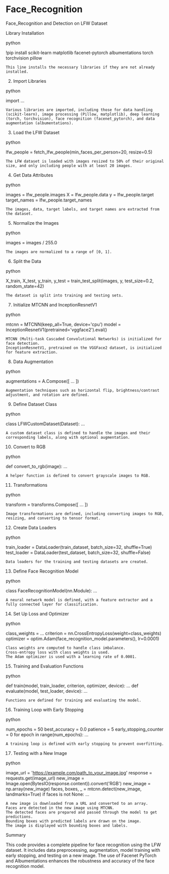 # Face_Recognition
Face_Recognition and Detection on LFW Dataset

 Library Installation

python

!pip install scikit-learn matplotlib facenet-pytorch albumentations torch torchvision pillow

    This line installs the necessary libraries if they are not already installed.

2. Import Libraries

python

import ...

    Various libraries are imported, including those for data handling (scikit-learn), image processing (Pillow, matplotlib), deep learning (torch, torchvision), face recognition (facenet_pytorch), and data augmentation (albumentations).

3. Load the LFW Dataset

python

lfw_people = fetch_lfw_people(min_faces_per_person=20, resize=0.5)

    The LFW dataset is loaded with images resized to 50% of their original size, and only including people with at least 20 images.

4. Get Data Attributes

python

images = lfw_people.images
X = lfw_people.data
y = lfw_people.target
target_names = lfw_people.target_names

    The images, data, target labels, and target names are extracted from the dataset.

5. Normalize the Images

python

images = images / 255.0

    The images are normalized to a range of [0, 1].

6. Split the Data

python

X_train, X_test, y_train, y_test = train_test_split(images, y, test_size=0.2, random_state=42)

    The dataset is split into training and testing sets.

7. Initialize MTCNN and InceptionResnetV1

python

mtcnn = MTCNN(keep_all=True, device='cpu')
model = InceptionResnetV1(pretrained='vggface2').eval()

    MTCNN (Multi-task Cascaded Convolutional Networks) is initialized for face detection.
    InceptionResnetV1, pretrained on the VGGFace2 dataset, is initialized for feature extraction.

8. Data Augmentation

python

augmentations = A.Compose([ ... ])

    Augmentation techniques such as horizontal flip, brightness/contrast adjustment, and rotation are defined.

9. Define Dataset Class

python

class LFWCustomDataset(Dataset): ...

    A custom dataset class is defined to handle the images and their corresponding labels, along with optional augmentation.

10. Convert to RGB

python

def convert_to_rgb(image): ...

    A helper function is defined to convert grayscale images to RGB.

11. Transformations

python

transform = transforms.Compose([ ... ])

    Image transformations are defined, including converting images to RGB, resizing, and converting to tensor format.

12. Create Data Loaders

python

train_loader = DataLoader(train_dataset, batch_size=32, shuffle=True)
test_loader = DataLoader(test_dataset, batch_size=32, shuffle=False)

    Data loaders for the training and testing datasets are created.

13. Define Face Recognition Model

python

class FaceRecognitionModel(nn.Module): ...

    A neural network model is defined, with a feature extractor and a fully connected layer for classification.

14. Set Up Loss and Optimizer

python

class_weights = ...
criterion = nn.CrossEntropyLoss(weight=class_weights)
optimizer = optim.Adam(face_recognition_model.parameters(), lr=0.0001)

    Class weights are computed to handle class imbalance.
    Cross-entropy loss with class weights is used.
    The Adam optimizer is used with a learning rate of 0.0001.

15. Training and Evaluation Functions

python

def train(model, train_loader, criterion, optimizer, device): ...
def evaluate(model, test_loader, device): ...

    Functions are defined for training and evaluating the model.

16. Training Loop with Early Stopping

python

num_epochs = 50
best_accuracy = 0.0
patience = 5
early_stopping_counter = 0
for epoch in range(num_epochs): ...

    A training loop is defined with early stopping to prevent overfitting.

17. Testing with a New Image

python

image_url = 'https://example.com/path_to_your_image.jpg'
response = requests.get(image_url)
new_image = Image.open(BytesIO(response.content)).convert('RGB')
new_image = np.array(new_image)
faces, boxes, _ = mtcnn.detect(new_image, landmarks=True)
if faces is not None: ...

    A new image is downloaded from a URL and converted to an array.
    Faces are detected in the new image using MTCNN.
    The detected faces are prepared and passed through the model to get predictions.
    Bounding boxes with predicted labels are drawn on the image.
    The image is displayed with bounding boxes and labels.

Summary

This code provides a complete pipeline for face recognition using the LFW dataset. It includes data preprocessing, augmentation, model training with early stopping, and testing on a new image. The use of Facenet PyTorch and Albumentations enhances the robustness and accuracy of the face recognition model.
